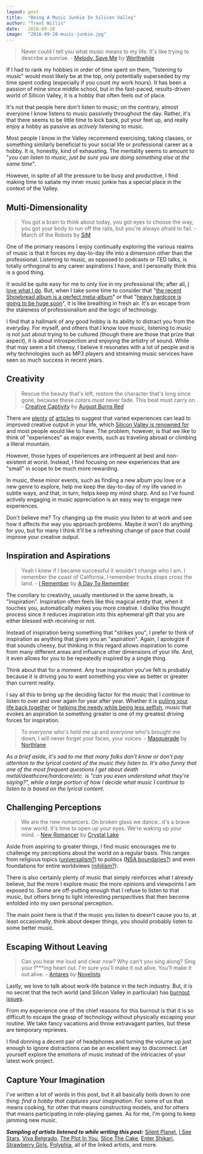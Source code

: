 ```yaml
---
layout: post
title:  "Being A Music Junkie In Silicon Valley"
author: "Trent Willis"
date:   2016-09-28
image:  "2016-09-28-music-junkie.jpg"
---
```


> Never could I tell you what music means to my life. It's like trying to describe a sunrise. - [Melody, Save Me](https://www.youtube.com/watch?v=DubZaMY7zL8) by [Worthwhile](https://www.facebook.com/WorthwhileBand/)

If I had to rank my hobbies in order of time spent on them, "listening to music" would most likely be at the top, only potentially superseded by my time spent coding (especially if you count my work hours). It has been a passion of mine since middle school, but in the fast-paced, results-driven world of Silicon Valley, it is a hobby that often feels out of place.

It's not that people here don't listen to music; on the contrary, almost everyone I know listens to music passively throughout the day. Rather, it's that there seems to be little time to kick back, put your feet up, and really enjoy a hobby as passive as _actively_ listening to music.

Most people I know in the Valley recommend exercising, taking classes, or something similarly beneficial to your social life or professional career as a hobby. It is, honestly, kind of exhausting. The mentality seems to amount to "_you can listen to music, just be sure you are doing something else at the same time_".

However, in spite of all the pressure to be busy and productive, I find making time to satiate my inner music junkie has a special place in the context of the Valley.

## Multi-Dimensionality

> You got a brain to think about today, you got eyes to choose the way, you got your body to run off the rails, but you're always afraid to fail. - March of the Robots by [SiM](https://www.facebook.com/SiM-Reggae-PUNX-from-Japan-114263888626177/)

One of the primary reasons I enjoy continually exploring the various realms of music is that it forces my day-to-day life into a dimension other than the professional. Listening to music, as opposed to podcasts or TED talks, is totally orthogonal to any career aspirations I have, and I personally think this is a good thing.

It would be quite easy for me to only live in my professional life; after all, [I love what I do](https://www.linkedin.com/pulse/how-i-know-love-what-do-trent-willis). But, when I take some time to consider that "[the recent Showbread album is a perfect meta-album](https://showbread.bandcamp.com/)" or that "[heavy hardcore is going to be huge soon](https://youtu.be/kg7ZJ3l51eI)", it is like breathing in fresh air. It's an escape from the staleness of professionalism and the logic of technology.

I find that a hallmark of any good hobby is its ability to distract you from the everyday. For myself, and others that I know love music, listening to music is not just about trying to be cultured (though there are those that prize that aspect), it is about introspection and enjoying the artistry of sound. While that may seem a bit cheesy, I believe it resonates with a lot of people and is why technologies such as MP3 players and streaming music services have seen so much success in recent years.

## Creativity

> Rescue the beauty that's left, restore the character that's long since gone, because these colors must never fade. This beat must carry on. - [Creative Captivity](https://youtu.be/cMM0RDGP2Lo) by [August Burns Red](https://www.facebook.com/augustburnsred)

There are [plenty](https://www.psychologytoday.com/blog/beautiful-minds/201206/why-weird-experiences-boost-creativity) [of](https://www.quora.com/How-do-life-experiences-affect-creativity) [articles](http://www.lifehack.org/articles/productivity/creativity-is-all-about-connecting-experiences.html) to suggest that varied experiences can lead to improved creative output in your life, which [Silicon Valley is renowned for](https://www.google.com/search?q=silicon%20valley%20creativity) and most people would like to have. The problem, however, is that we like to think of "experiences" as major events, such as traveling abroad or climbing a literal mountain.

However, those types of experiences are infrequent at best and non-existent at worst. Instead, I find focusing on new experiences that are "small" in scope to be much more rewarding.

In music, these minor events, such as finding a new album you love or a new genre to explore, help me keep the day-to-day of my life varied in subtle ways, and that, in turn, helps keep my mind sharp. And so I've found actively engaging in music appreciation is an easy way to engage new experiences.

Don't believe me? Try changing up the music you listen to at work and see how it affects the way you approach problems. Maybe it won't do anything for you, but for many I think it'll be a refreshing change of pace that could improve your creative output.

## Inspiration and Aspirations

> Yeah I knew if I became successful it wouldn't change who I am. I remember the coast of California, I remember trucks stops cross the land. - [I Remember](https://youtu.be/yaMIJg2FEB4) by [A Day To Remember](https://www.facebook.com/adtr)

The corollary to creativity, usually mentioned in the same breath, is "inspiration". Inspiration often feels like this magical entity that, when it touches you, automatically makes you more creative. I dislike this thought process since it reduces inspiration into this ephemeral gift that you are either blessed with receiving or not.

Instead of inspiration being something that "strikes you", I prefer to think of inspiration as anything that gives you an "aspiration". Again, I apologize if that sounds cheesy, but thinking in this regard allows inspiration to come from many different areas and influence other dimensions of your life. And, it even allows for you to be repeatedly inspired by a single thing.

Think about that for a moment. Any true inspiration you've felt is probably because it is driving you to want something you view as better or greater than current reality.

I say all this to bring up the deciding factor for the music that I continue to listen to over and over again for year after year. Whether it is [pulling your life back together](https://youtu.be/oUf7gzILtSc) or [helping the needy while being less selfish](https://youtu.be/Kjj6v51a4jk), music that evokes an aspiration to something greater is one of my greatest driving forces for inspiration.

> To everyone who's held me up and everyone who's brought me down, I will never forget your faces, your voices. - [Masquerade](https://www.youtube.com/watch?v=mbqu3EKBJuo) by [Northlane](https://www.facebook.com/northlane/)

_As a brief aside, it's sad to me that many folks don't know or don't pay attention to the lyrical content of the music they listen to. It's also funny that one of the most frequent questions I get about death metal/deathcore/hardcore/etc. is "can you even understand what they're saying?", while a large portion of how I decide what music I continue to listen to is based on the lyrical content._

## Challenging Perceptions

> We are the new romancers. On broken glass we dance...it's a brave new world. It's time to open up your eyes. We're waking up your mind. - [New Romancer](https://www.youtube.com/watch?v=0646y2eweKQ) by [Crystal Lake](https://www.facebook.com/crystallake777)

Aside from aspiring to greater things, I find music encourages me to challenge my perceptions about the world on a regular basis. This ranges from religious topics ([universalism?](https://www.youtube.com/watch?v=ZTzkXmrW_d8)) to politics ([NSA boundaries?](https://youtu.be/hiHoNhjHqnU)) and even foundations for entire worldviews ([nihilism?](https://youtu.be/s1dKehd5B4Y)).

There is also certainly plenty of music that simply reinforces what I already believe, but the more I explore music the more opinions and viewpoints I am exposed to. Some are off-putting enough that I refuse to listen to that music, but others bring to light interesting perspectives that then become enfolded into my own personal perception.

The main point here is that if the music you listen to doesn't cause you to, at least occasionally,  think about deeper things, you should probably listen to some better music.

## Escaping Without Leaving

> Can you hear me loud and clear now? Why can't you sing along? Sing your f***ing heart out. I'm sure you'll make it out alive. You'll make it out alive. - [Antares](https://youtu.be/jnvhcLdgsUU) by [Novelists](https://www.facebook.com/NovelistsMusic/)

Lastly, we love to talk about work-life balance in the tech industry. But, it is no secret that the tech world (and Silicon Valley in particular) has [burnout issues](http://www.usatoday.com/story/tech/columnist/shinal/2014/10/19/huffington-says-burned-out-tech-workers-is-a-bad-thing/17441211/).

From my experience one of the chief reasons for this burnout is that it is so difficult to escape the grasp of technology without physically escaping your routine. We take fancy vacations and throw extravagant parties, but these are temporary reprieves.

I find donning a decent pair of headphones and turning the volume up just enough to ignore distractions can be an excellent way to disconnect. Let yourself explore the emotions of music instead of the intricacies of your latest work project.

## Capture Your Imagination

I've written a lot of words in this post, but it all basically boils down to one thing: _find a hobby that captures your imagination_. For some of us that means cooking, for other that means constructing models, and for others that means participating in role-playing games. As for me, I'm going to keep jamming new music.

_**Sampling of artists listened to while writing this post:**_ [Silent Planet](https://www.facebook.com/silentplanetmusic), [I See Stars](https://www.facebook.com/ISeeStarsMusic/), [Viva Belgrado](https://www.facebook.com/Vivabelgrado/), [The Plot In You](https://www.facebook.com/theplotinyou/), [Slice The Cake](https://www.facebook.com/stcproject), [Enter Shikari](https://www.facebook.com/entershikari), [Strawberry Girls](https://www.facebook.com/strawberrygirlsmusic), [Polyphia](https://www.facebook.com/Polyphia/), all of the linked artists, and more.




